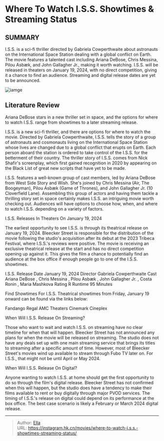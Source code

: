 # Where To Watch I.S.S. Showtimes &amp; Streaming Status


## SUMMARY 



  I.S.S. is a sci-fi thriller directed by Gabriela Cowperthwaite about astronauts on the International Space Station dealing with a global conflict on Earth.   The movie features a talented cast including Ariana DeBose, Chris Messina, Pilou Asbæk, and John Gallagher Jr., making it worth watching.   I.S.S. will be released in theaters on January 19, 2024, with no direct competition, giving it a chance to find an audience. Streaming and digital release dates are yet to be announced.  

![iamge](https://static1.srcdn.com/wordpress/wp-content/uploads/2024/01/iss_2023.jpg)

## Literature Review

Ariana DeBose stars in a new thriller set in space, and the options for where to watch I.S.S. range from showtimes to a later streaming release.




I.S.S. is a new sci-fi thriller, and there are options for where to watch the movie. Directed by Gabriela Cowperthwaite, I.S.S. tells the story of a group of astronauts and cosmonauts living on the International Space Station whose lives are changed due to a global conflict that erupts on Earth. Each person aboard the station is ordered to take control of the I.S.S. for the betterment of their country. The thriller story of I.S.S. comes from Nick Shafir&#39;s screenplay, which first gained recognition in 2020 by appearing on the Black List of great new scripts that have yet to be made.




I.S.S. features a well-known group of cast members, led by Ariana DeBose from West Side Story and Wish. She&#39;s joined by Chris Messina (Air, The Boogeyman), Pilou Asbæk (Game of Thrones), and John Gallagher Jr. (10 Cloverfield Lane). Assembling this group of actors and having them tackle a thrilling story set in space certainly makes I.S.S. an intriguing movie worth checking out. Audiences will have options to choose how, when, and where to watch I.S.S. depending on a variety of factors.


 I.S.S. Releases In Theaters On January 19, 2024 
          

The earliest opportunity to see I.S.S. is through its theatrical release on January 19, 2024. Bleecker Street is responsible for the distribution of the movie following the studio&#39;s acquisition after its debut at the 2023 Tribeca Festival, where I.S.S.&#39;s reviews were positive. The movie is receiving an exclusive theatrical release at the start and has no direct competition opening up against it. This gives the film a chance to potentially find an audience at the box office if enough people go to one of the I.S.S. showtimes.




   I.S.S.      Release Date    January 19, 2024     Director    Gabriela Cowperthwaite     Cast    Ariana DeBose , Chris Messina , Pilou Asbæk , John Gallagher Jr. , Costa Ronin , Maria Mashkova     Rating    R     Runtime    95 Minutes      

Find Showtimes For I.S.S.
Theatrical showtimes from Friday, January 19 onward can be found via the links below:

 

  Fandango   Regal   AMC Theaters   Cinemark   Cineplex  



 When Will I.S.S. Release On Streaming? 
          

Those who want to wait and watch I.S.S. on streaming have no clear timeline for when that will happen. Bleecker Street has not announced any plans for when the movie will be released on streaming. The studio does not have any deals set up with one main streaming service that brings its titles to streaming after a specific amount of time. However, most of Bleecker Street&#39;s movies wind up available to stream through Fubo TV later on. For I.S.S., that might not be until April or May 2024.






 When Will I.S.S. Release On Digital? 
          

Anyone wanting to watch I.S.S. at home should get the first opportunity to do so through the film&#39;s digital release. Bleecker Street has not confirmed when this will happen, but the studio does have a tendency to make their films available to rent or buy digitally through major PVOD services. The timing of I.S.S.&#39;s release on digital could depend on its performance at the box office. The best case scenario is likely a February or March 2024 digital release.



---

> Author: [Ella](https://instagram.hk.cn/)  
> URL: https://instagram.hk.cn/movies/where-to-watch-i.s.s.-showtimes-streaming-status/  

